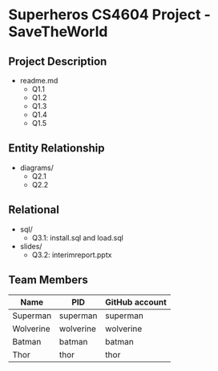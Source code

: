# Superheros CS4604 Project - SaveTheWorld

## Project Description
* readme.md
    * Q1.1
    * Q1.2
    * Q1.3
    * Q1.4
    * Q1.5

## Entity Relationship
* diagrams/
    * Q2.1
    * Q2.2

## Relational 
* sql/
    * Q3.1: install.sql and load.sql
* slides/
    * Q3.2: interimreport.pptx

## Team Members

| Name | PID | GitHub account |
| ---|--------|---------|
| Superman | superman | superman |
| Wolverine | wolverine | wolverine |
| Batman | batman | batman |
| Thor | thor | thor |
